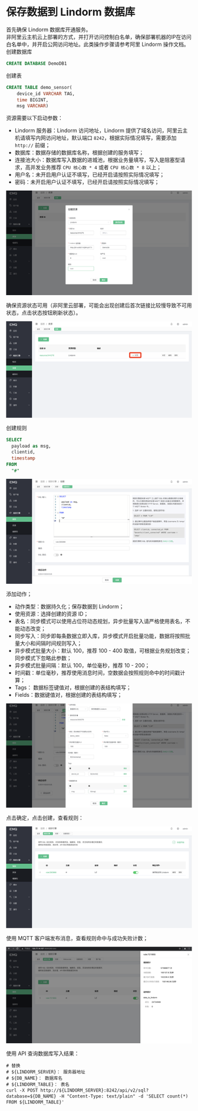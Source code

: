 # 保存数据到 Lindorm 数据库

首先确保 Lindorm 数据库开通服务。
</br>
非阿里云主机云上部署的方式，并打开访问控制白名单，确保部署机器的IP在访问白名单中，并开启公网访问地址。此类操作步骤请参考阿里 Lindorm 操作文档。
</br>
创建数据库

```SQL
CREATE DATABASE DemoDB1
```

创建表

```SQL
CREATE TABLE demo_sensor(
    device_id VARCHAR TAG,
    time BIGINT,
    msg VARCHAR)
```

资源需要以下启动参数：

- Lindorm 服务器：Lindorm 访问地址，Lindorm 提供了域名访问，阿里云主机请填写内网访问地址，默认端口 `8242`，根据实际情况填写，需要添加 `http://` 前缀；
- 数据库：数据存储的数据库名称，根据创建的服务填写；
- 连接池大小：数据库写入数据的进城池，根据业务量填写，写入是阻塞型请求，高并发业务推荐 `CPU 核心数 * 4` 或者 `CPU 核心数 * 8` 以上；
- 用户名：未开启用户认证不填写，已经开启请按照实际情况填写；
- 密码：未开启用户认证不填写，已经开启请按照实际情况填写；

![image](./assets/rule-engine/lindorm_create_resource.png)

确保资源状态可用（非阿里云部署，可能会出现创建后首次链接比较慢导致不可用状态，点击状态按钮刷新状态）。

![image](./assets/rule-engine/lindorm_resource_status.png)

创建规则

```SQL
SELECT
  payload as msg,
  clientid,
  timestamp
FROM
  "#"
```

![image](./assets/rule-engine/lindorm_create_rule.png)

添加动作；

- 动作类型：数据持久化；保存数据到 Lindorm；
- 使用资源：选择创建的资源 ID；
- 表名：同步模式可以使用占位符动态规划，异步批量写入请严格使用表名，不能动态改变；
- 同步写入：同步即每条数据立即入库，异步模式开启批量功能，数据将按照批量大小和间隔时间规则写入；
- 异步模式批量大小：默认 100，推荐 100 - 400 取值，可根据业务规划改变；同步模式下忽略此参数；
- 异步模式批量间隔：默认 100，单位毫秒，推荐 10 - 200；
- 时间戳：单位毫秒，推荐使用消息时间，空数据会按照规则命中的时间戳计算；
- Tags： 数据标签键值对，根据创建的表结构填写；
- Fields：数据键值对，根据创建的表结构填写；

![image](./assets/rule-engine/lindorm_create_action.png)

点击确定，点击创建，查看规则：

![image](./assets/rule-engine/lindorm_create_rule_over.png )

使用 MQTT 客户端发布消息，查看规则命中与成功失败计数；

![image](./assets/rule-engine/lindorm_create_rule_run.png )

使用 API 查询数据库写入结果：

```shell
# 替换
# ${LINDORM_SERVER}： 服务器地址
# ${DB_NAME}： 数据库名
# ${LINDORM_TABLE}： 表名
curl -X POST http://${LINDORM_SERVER}:8242/api/v2/sql?database=${DB_NAME} -H "Content-Type: text/plain" -d 'SELECT count(*) FROM ${LINDORM_TABLE}'
```
